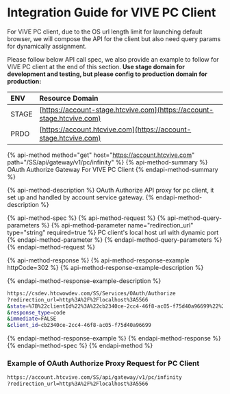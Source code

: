 # Integration Guide for VIVE PC Client

For VIVE PC client, due to the OS url length limit for launching default browser, we will compose the API for the client but also need query params for dynamically assignment. 

Please follow below API call spec, we also provide an example to follow for VIVE PC client at the end of this section. **Use stage domain for development and testing, but please config to production domain for production:**

| ENV | Resource Domain |
| :--- | :--- |
| STAGE | [https://account-stage.htcvive.com](https://account-stage.htcvive.com) |
| PRDO | [https://account.htcvive.com](https://account-stage.htcvive.com) |

{% api-method method="get" host="https://account.htcvive.com" path="/SS/api/gateway/v1/pc/infinity" %}
{% api-method-summary %}
OAuth Authorize Gateway For VIVE PC Client
{% endapi-method-summary %}

{% api-method-description %}
OAuth Authorize API proxy for pc client, it set up and handled by account service gateway.
{% endapi-method-description %}

{% api-method-spec %}
{% api-method-request %}
{% api-method-query-parameters %}
{% api-method-parameter name="redirection\_url" type="string" required=true %}
PC client's local host url with dynamic port
{% endapi-method-parameter %}
{% endapi-method-query-parameters %}
{% endapi-method-request %}

{% api-method-response %}
{% api-method-response-example httpCode=302 %}
{% api-method-response-example-description %}

{% endapi-method-response-example-description %}

```bash
https://csdev.htcwowdev.com/SS/Services/OAuth/Authorize
?redirection_url=http%3A%2F%2Flocalhost%3A5566
&state=%7B%22clientId%22%3A%22cb2340ce-2cc4-46f8-ac05-f75d40a96699%22%2C%22redirectionUrl%22%3A%22http%3A%2F%2Flocalhost%3A5566%22%2C%22flow%22%3A%22infinity%22%2C%22initView%22%3A%22sign-up%22%2C%22viewToggles%22%3A%5B%22-sign-in%22%5D%2C%22requireAuthCode%22%3Atrue%2C%22preSignUpUrl%22%3A%22https%3A%2F%2Fid-dev-websso.htcwowdev.com%2F19%2Fdev.html%22%7D
&response_type=code
&immediate=FALSE
&client_id=cb2340ce-2cc4-46f8-ac05-f75d40a96699
```
{% endapi-method-response-example %}
{% endapi-method-response %}
{% endapi-method-spec %}
{% endapi-method %}

### Example of OAuth Authorize Proxy Request for PC Client

```bash
https://account.htcvive.com/SS/api/gateway/v1/pc/infinity
?redirection_url=http%3A%2F%2Flocalhost%3A5566
```

